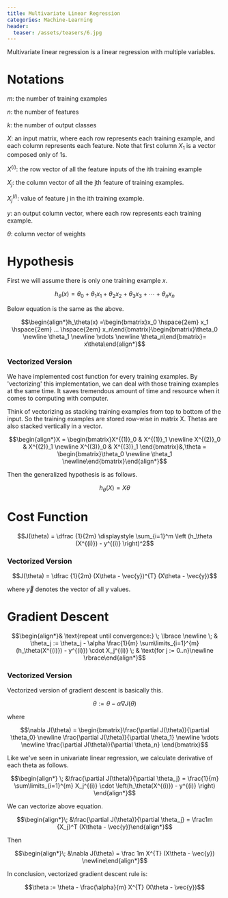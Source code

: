 ```yaml
---
title: Multivariate Linear Regression
categories: Machine-Learning
header:
  teaser: /assets/teasers/6.jpg
---
```


 Multivariate linear regression is a linear regression with multiple variables.

# Notations

$m$: the number of training examples

$n$: the number of features

$k$: the number of output classes

$X$: an input matrix, where each row represents each training example, and each column represents each feature. Note that first column $X_1$ is a vector composed only of 1s.

$X^{(i)}$: the row vector of all the feature inputs of the ith training example

$X_j$: the column vector of all the jth feature of training examples.

$X_j^{(i)}$: value of feature j in the ith training example.

$y$: an output column vector, where each row represents each training example.

$\theta$: column vector of weights

# Hypothesis

First we will assume there is only one training example $x$.

$$h_\theta (x) = \theta_0 + \theta_1 x_1 + \theta_2 x_2 + \theta_3 x_3 + \cdots + \theta_n x_n$$

Below equation is the same as the above.

$$\begin{align*}h_\theta(x) =\begin{bmatrix}x_0 \hspace{2em}  x_1 \hspace{2em}  ...  \hspace{2em}  x_n\end{bmatrix}\begin{bmatrix}\theta_0 \newline \theta_1 \newline \vdots \newline \theta_n\end{bmatrix}= x\theta\end{align*}$$

### Vectorized Version

We have implemented cost function for every training examples. By 'vectorizing' this implementation, we can deal with those training examples at the same time. It saves tremendous amount of time and resource when it comes to computing with computer.

Think of vectorizing as stacking training examples from top to bottom of the input. So the training examples are stored row-wise in matrix X. Thetas are also stacked vertically in a vector.

$$\begin{align*}X = \begin{bmatrix}X^{(1)}_0 & X^{(1)}_1  \newline X^{(2)}_0 & X^{(2)}_1  \newline X^{(3)}_0 & X^{(3)}_1 \end{bmatrix}&,\theta = \begin{bmatrix}\theta_0 \newline \theta_1 \newline\end{bmatrix}\end{align*}$$

Then the generalized hypothesis is as follows.

$$h_\theta(X) = X \theta$$

# Cost Function

$$J(\theta) = \dfrac {1}{2m} \displaystyle \sum_{i=1}^m \left (h_\theta (X^{(i)}) - y^{(i)} \right)^2$$

### Vectorized Version

$$J(\theta) = \dfrac {1}{2m} (X\theta - \vec{y})^{T} (X\theta - \vec{y})$$

where $\vec{y}$ denotes the vector of all y values.

# Gradient Descent

$$\begin{align*}& \text{repeat until convergence:} \; \lbrace \newline \; & \theta_j := \theta_j - \alpha \frac{1}{m} \sum\limits_{i=1}^{m} (h_\theta(X^{(i)}) - y^{(i)}) \cdot X_j^{(i)} \;  & \text{for j := 0..n}\newline \rbrace\end{align*}$$

### Vectorized Version

Vectorized version of gradient descent is basically this.

$$\theta := \theta - \alpha \nabla J(\theta)$$

where

$$\nabla J(\theta)  = \begin{bmatrix}\frac{\partial J(\theta)}{\partial \theta_0}   \newline \frac{\partial J(\theta)}{\partial \theta_1}   \newline \vdots   \newline \frac{\partial J(\theta)}{\partial \theta_n} \end{bmatrix}$$

Like we've seen in univariate linear regression, we calculate derivative of each theta as follows.

$$\begin{align*}
\; &\frac{\partial J(\theta)}{\partial \theta_j} = \frac{1}{m} \sum\limits_{i=1}^{m}   X_j^{(i)} \cdot \left(h_\theta(X^{(i)}) - y^{(i)}  \right)
\end{align*}$$

We can vectorize above equation.

$$\begin{align*}\; &\frac{\partial J(\theta)}{\partial \theta_j} = \frac1m  {X_j}^T (X\theta - \vec{y})\end{align*}$$

Then

$$\begin{align*}\; &\nabla J(\theta) = \frac 1m X^{T} (X\theta - \vec{y}) \newline\end{align*}$$

In conclusion, vectorized gradient descent rule is:

$$\theta := \theta - \frac{\alpha}{m} X^{T} (X\theta - \vec{y})$$
